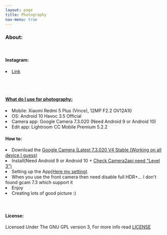 ```yaml
---
layout: page
title: Photography
nav-menu: true
---
```


<div id="main" class="alt">
<div class="inner">
<h3> About: </h3>
<br>
<h4>Instagram:</h4>
<li><a href="https://instagram.com/akos_paha">Link</a></li>
<br><br>
<br><h4> <a href="" target="_blank"> What do I use for photography: </a> </h4>
<li> Mobile: Xiaomi Redmi 5 Plus (Vince), 12MP F2.2 OV12A10 </li>
<li> OS: Android 10 Havoc 3.5 Official </li>
<li> Camera app: Google Camera 7.3.020 (Need Android 9 or Android 10)</li>
<li> Edit app: Lightroom CC Mobile Premium 5.2.2</li>

<h4> How to:</h4> 

<li>Download the <a href="https://drive.google.com/folderview?id=1-CPTnK7nDoIR5PZp8ThAXvHIc_lAwosR"> Google Camera (Latest 7.3.020 V4 Stable (Working on all device I guess)</a></li>
<li>Install(Need Android 9 or Android 10 + <a href="https://www.google.com/url?sa=t&rct=j&q=&esrc=s&source=web&cd=1&cad=rja&uact=8&ved=2ahUKEwic1vu_lcbmAhWM6qQKHeIjDSgQFjAAegQIBhAB&url=https%3A%2F%2Fplay.google.com%2Fstore%2Fapps%2Fdetails%3Fid%3Dcom.airbeat.device.inspector%26hl%3Dhu&usg=AOvVaw3gEAe5p4qHtFogeASeA2-B">Check Camera2api need "Level 3")</a></li> 
<li>Setting up the App<a href="https://drive.google.com/folderview?id=14QSMn1IOrKH2QGzZFxyYFG8I3b41NDtW">(Here my setting)</a></li>
<li>When you use the front camera then need disable full HDR+...
I don't found gcam 7.3 which support it</li>
<li>Enjoy</li>
<li>Creating lots of good picture :)</li>
<br><br>
<h4>License:</h4>
Licensed Under The GNU GPL version 3, For more info read <a target="_blank" href="https://github.com/AkosPaha/akospaha.github.io/blob/master/LICENSE.md">LICENSE</a>
<div>
</div>
